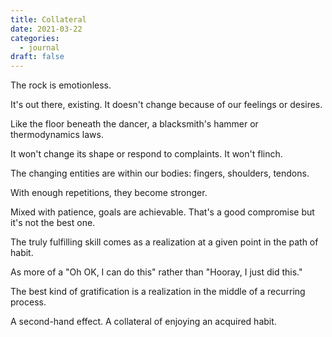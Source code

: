 ```yaml
---
title: Collateral
date: 2021-03-22
categories:
  - journal
draft: false
---
```


The rock is emotionless.

It's out there, existing. It doesn't change because of our feelings or desires.

Like the floor beneath the dancer, a blacksmith's hammer or thermodynamics laws.

It won't change its shape or respond to complaints. It won't flinch.

The changing entities are within our bodies: fingers, shoulders, tendons.

With enough repetitions, they become stronger.

Mixed with patience, goals are achievable. That's a good compromise but it's not the best one.

The truly fulfilling skill comes as a realization at a given point in the path of habit.

As more of a "Oh OK, I can do this" rather than "Hooray, I just did this."

The best kind of gratification is a realization in the middle of a recurring process.

A second-hand effect. A collateral of enjoying an acquired habit.

